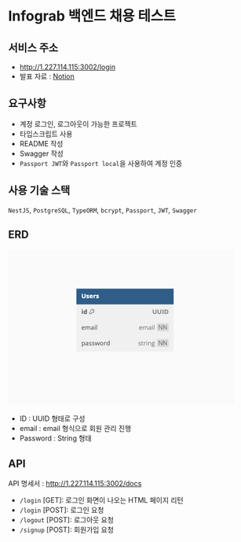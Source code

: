 # Infograb 백엔드 채용 테스트

## 서비스 주소

- http://1.227.114.115:3002/login
- 발표 자료 : [Notion](https://hangjo0610.notion.site/NestJS-Lifecycle-df66a76c2d8249a3bd8ca4efa16a3449?pvs=4)

## 요구사항

- 계정 로그인, 로그아웃이 가능한 프로젝트
- 타입스크립트 사용
- README 작성
- Swagger 작성
- `Passport JWT`와 `Passport local`을 사용하여 계정 인증

## 사용 기술 스택

`NestJS`, `PostgreSQL`, `TypeORM`, `bcrypt`, `Passport`, `JWT`, `Swagger`

## ERD

![png](ERD.png)

- ID : UUID 형태로 구성
- email : email 형식으로 회원 관리 진행
- Password : String 형태

## API

API 명세서 : http://1.227.114.115:3002/docs

- `/login` [GET]: 로그인 화면이 나오는 HTML 페이지 리턴
- `/login` [POST]: 로그인 요청
- `/logout` [POST]: 로그아웃 요청
- `/signup` [POST]: 회원가입 요청
